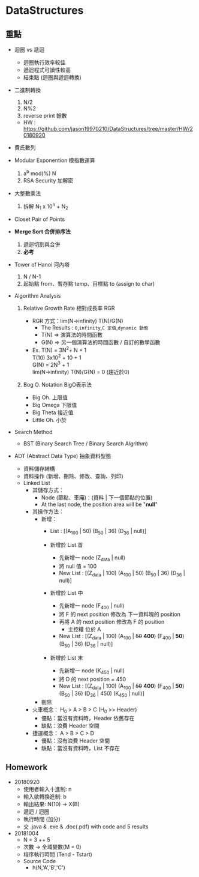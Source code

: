 # DataStructures

## 重點
+ 迴圈 vs 遞迴
    + 迴圈執行效率較佳
    + 遞迴程式可讀性較高
    + 結束點 (迴圈與遞迴轉換)
+ 二進制轉換
    1. N/2
    2. N%2
    3. reverse print 餘數
    + HW : https://github.com/jason19970210/DataStructures/tree/master/HW/20180920
+ 費氏數列
+ Modular Exponention 模指數運算
    1. a<sup>b</sup> mod(%) N
    2. RSA Security 加解密
+ 大整數乘法
    1. 拆解 N<sub>1</sub> x 10<sup>n</sup> + N<sub>2</sub>
+ Closet Pair of Points
+ **Merge Sort 合併排序法**
    1. 遞迴切割與合併
    2. **必考**
+ Tower of Hanoi 河內塔
    1. N / N-1 
    2. 起始點 from、暫存點 temp、目標點 to (assign to char)
+ Algorithm Analysis
    1. Relative Growth Rate 相對成長率 RGR
        + RGR 方式：lim(N->infinity) T(N)/G(N)
            + The Results : `0`,`infinity`,`C 定值`,`dynamic 動態`
            + T(N) => 演算法的時間函數
            + G(N) => 另一個演算法的時間函數 / 自訂的數學函數
        + Ex.   T(N) = 3N<sup>2</sup>+ N + 1  
                T(10) 3x10<sup>2</sup> + 10 + 1  
                G(N) = 2N<sup>3</sup> + 1  
                lim(N->infinity) T(N)/G(N) = 0 (趨近於0)


    2. Bog O. Notation BigO表示法
        + Big Oh. 上限值
        + Big Omega 下限值
        + Big Theta 接近值
        + Little Oh. 小於

+ Search Method
    + BST (Binary Search Tree / Binary Search Algrithm)

+ ADT (Abstract Data Type) 抽象資料型態
    + 資料儲存結構
    + 資料操作 (新增、刪除、修改、查詢、列印)
    + Linked List
        + 其儲存方式：
            + Node (節點、車廂)：(資料 | 下一個節點的位置)
            + At the last node, the position area will be "**null**"
        + 其操作方法：
            + 新增：
                + List : [(A<sub>100</sub> | 50) (B<sub>50</sub> | 36) (D<sub>36</sub> | null)]

                + 新增於 List 首 
                    + 先新增一 node (Z<sub>data</sub> | null)
                    + 將 null 值 = 100
                    + New List : [(Z<sub>data</sub> | 100) (A<sub>100</sub> | 50) (B<sub>50</sub> | 36) (D<sub>36</sub> | null)]

                + 新增於 List 中
                    + 先新增一 node (F<sub>400</sub> | null)
                    + 將 F 的 next position 修改為 下一資料塊的 position
                    + 再將 A 的 next position 修改為 F 的 position
                        + 主控權 位於 A
                    + New List : [(Z<sub>data</sub> | 100) (A<sub>100</sub> | ~~50~~ **400**) (F<sub>400</sub> | **50**) (B<sub>50</sub> | 36) (D<sub>36</sub> | null)]
                + 新增於 List 末
                    + 先新增一 node (K<sub>450</sub> | null)
                    + 將 D 的 next position = 450
                    + New List : [(Z<sub>data</sub> | 100) (A<sub>100</sub> | ~~50~~ **400**) (F<sub>400</sub> | **50**) (B<sub>50</sub> | 36) (D<sub>36</sub> | 450) (K<sub>450</sub> | null)]
            + 刪除
        + 火車概念： H<sub>0</sub> > A > B > C (H<sub>0</sub> >> Header)
            + 優點：當沒有資料時，Header 依舊存在
            + 缺點：浪費 Header 空間
        + 捷運概念： A > B > C > D
            + 優點：沒有浪費 Header 空間
            + 缺點：當沒有資料時，List 不存在

## Homework    
+ 20180920
    + 使用者輸入十進制: n
    + 輸入欲轉換進制: b
    + 輸出結果: N(10) ->  X(B)  
    + 遞迴 / 迴圈  
    + 執行時間 (加分)
    + 交 .java & .exe & .doc(.pdf) with code and 5 results  
+ 20181004
    + N = 3 ++ 5  
    + 次數 -> 全域變數(M = 0) 
    + 程序執行時間 (Tend - Tstart)
    + Source Code
        + h(N,'A','B','C')